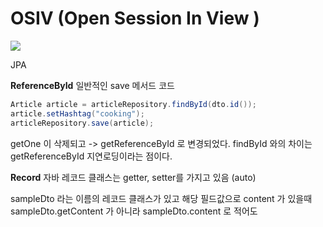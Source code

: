 # OSIV (Open Session In View )

![](https://i.imgur.com/VQeUikM.png)



JPA 

**ReferenceById** 
일반적인 save 메서드 코드 

```JAVA
Article article = articleRepository.findById(dto.id());  
article.setHashtag("cooking");  
articleRepository.save(article);
```

getOne 이 삭제되고 -> getReferenceById 로 변경되었다. 
findById 와의 차이는  getReferenceById 지연로딩이라는 점이다. 


**Record**
자바 레코드 클래스는 getter, setter를 가지고 있음 (auto)

sampleDto 라는 이름의 레코드 클래스가 있고 해당 필드값으로 content 가 있을때
sampleDto.getContent 가 아니라 sampleDto.content 로 적어도 